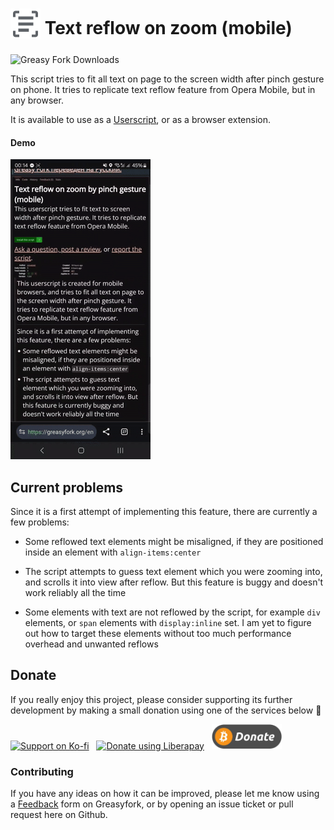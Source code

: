 # <sub><img src="./src/icon.png" height="48" width="48"></sub> Text reflow on zoom (mobile)

![Greasy Fork Downloads](https://img.shields.io/greasyfork/dt/514789?label=downloads&logo=greasyfork)

This script tries to fit all text on page to the screen width after pinch gesture on phone. 
It tries to replicate text reflow feature from Opera Mobile, but in any browser. 

It is available to use as a [Userscript](./src/text_reflow_on_zoom.js), or as a browser extension.

#### Demo

<img src="assets/illustration.gif" >

## Current problems

Since it is a first attempt of implementing this feature, there are currently a few problems: 

- Some reflowed text elements might be misaligned, if they are positioned inside an element with `align-items:center`

- The script attempts to guess text element which you were zooming into, and scrolls it into view after reflow. But this feature is buggy and doesn't work reliably all the time

- Some elements with text are not reflowed by the script, for example `div` elements, or `span` elements with `display:inline` set. I am yet to figure out how to target these elements without too much performance overhead and unwanted reflows

## Donate
If you really enjoy this project, please consider supporting its further development by making a small donation using one of the services below 🙏 

<a href="https://ko-fi.com/emvaized"><img src="https://cdn.prod.website-files.com/5c14e387dab576fe667689cf/64f1a9ddd0246590df69ea0b_kofi_long_button_red%25402x-p-800.png" alt="Support on Ko-fi" height="40"></a> &nbsp; <a href="https://liberapay.com/emvaized/donate"><img alt="Donate using Liberapay" src="https://liberapay.com/assets/widgets/donate.svg" height="40"></a> &nbsp; <a href="https://emvaized.github.io/donate/bitcoin/"><img src="https://github.com/emvaized/emvaized.github.io/blob/main/donate/bitcoin/assets/bitcoin-donate-button.png?raw=true" alt="Donate Bitcoin" height="40" /></a>

### Contributing

If you have any ideas on how it can be improved, please let me know using a [Feedback](https://greasyfork.org/en/scripts/514789-text-reflow-on-zoom-by-pinch-gesture-mobile/feedback) form on Greasyfork, or by opening an issue ticket or pull request here on Github.
